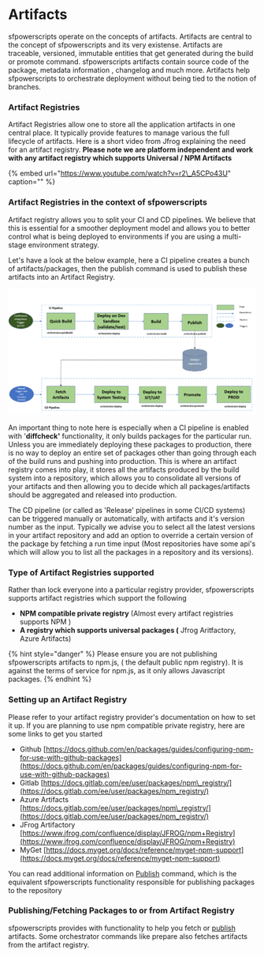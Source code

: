 # Artifacts

sfpowerscripts operate on the concepts of artifacts. Artifacts are central to the concept of sfpowerscripts and its very existense.  Artifacts are traceable, versioned, immutable entities that get generated during the build or promote command. sfpowerscripts artifacts contain source code of the package, metadata information , changelog and much more.  Artifacts help sfpowerscripts to orchestrate deployment without being tied to the notion of branches.   


### Artifact Registries

Artifact Registries allow one to store all the application artifacts in one central place. It typically provide features to manage various the full lifecycle of artifacts. Here is a short video from Jfrog explaining the need for an artifact registry. **Please note we are platform independent and work with any artifact registry which supports Universal  / NPM Artifacts** 

{% embed url="https://www.youtube.com/watch?v=r2\_A5CPo43U" caption="" %}

### Artifact Registries in the context of sfpowerscripts

Artifact registry allows you to split your CI and CD pipelines. We believe that this is essential for a smoother deployment model and allows you to better control what is being deployed to environments if you are using a multi-stage environment strategy.

Let's have a look at the below example, here a CI pipeline creates a bunch of artifacts/packages, then the publish command is used to publish these artifacts into an Artifact Registry.

![](../.gitbook/assets/image%20%2813%29%20%281%29%20%282%29%20%282%29%20%283%29%20%285%29%20%282%29%20%285%29.png)

An important thing to note here is especially when a CI pipeline is enabled with '**diffcheck'** functionality, it only builds packages for the particular run. Unless you are immediately deploying these packages to production, there is no way to deploy an entire set of packages other than going through each of the build runs and pushing into production. This is where an artifact registry comes into play, it stores all the artifacts produced by the build system into a repository, which allows you to consolidate all versions of your artifacts and then allowing you to decide which all packages/artifacts should be aggregated and released into production.

The CD pipeline \(or called as 'Release' pipelines in some CI/CD systems\) can be triggered manually or automatically, with artifacts and it's version number as the input. Typically we advise you to select all the latest versions in your artifact repository and add an option to override a certain version of the package by fetching a run time input \(Most repositories have some api's which will allow you to list all the packages in a repository and its versions\). 

### **Type of Artifact Registries supported**

Rather than lock everyone into a particular registry provider,  sfpowerscripts supports artifact registries which support the following

* **NPM compatible private registry** \(Almost  every artifact registries supports NPM \)
* **A  registry which supports universal packages \(** Jfrog Aritfactory, Azure Artifacts\)

{% hint style="danger" %}
Please ensure you are not publishing sfpowerscripts artifacts to npm.js, \( the default  public npm registry\). It is against the terms of service for npm.js, as it only allows Javascript packages. 
{% endhint %}

### Setting up an Artifact Registry

Please refer to your artifact registry provider's documentation on how to set it up. If you are planning to use npm compatible private registry, here are some links to get you started  


* Github [https://docs.github.com/en/packages/guides/configuring-npm-for-use-with-github-packages](https://docs.github.com/en/packages/guides/configuring-npm-for-use-with-github-packages)
* Gitlab [https://docs.gitlab.com/ee/user/packages/npm\_registry/](https://docs.gitlab.com/ee/user/packages/npm_registry/)
* Azure Artifacts [https://docs.gitlab.com/ee/user/packages/npm\_registry/](https://docs.gitlab.com/ee/user/packages/npm_registry/)
* JFrog Artifactory [https://www.jfrog.com/confluence/display/JFROG/npm+Registry](https://www.jfrog.com/confluence/display/JFROG/npm+Registry)
* MyGet [https://docs.myget.org/docs/reference/myget-npm-support](https://docs.myget.org/docs/reference/myget-npm-support)

You can read additional information on [Publish](orchestrator/publish.md#i-am-planning-to-use-non-npm-compabible-sfpowerscripts-artifact-how-do-i-create-the-script-that-uploads-artifacts-to-my-registry) command, which is the equivalent sfpowerscripts functionality responsible for publishing packages to the repository

### Publishing/Fetching Packages  to or from Artifact Registry

sfpowerscripts provides with functionality to help you fetch or [publish](orchestrator/publish.md) artifacts.  Some orchestrator commands like prepare also fetches artifacts from the artifact registry.  



